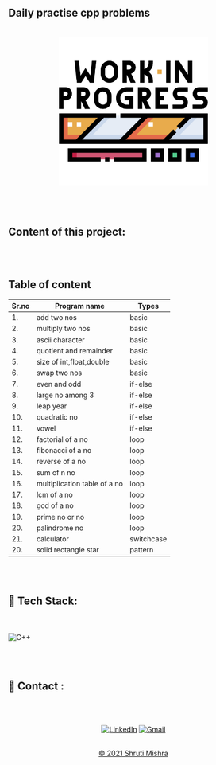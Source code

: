 ## Daily practise cpp problems
<br>
<center><img src="work.png" alt="output" width="300px" height="300px"> </center>
<!--<span> <img src="code.png" alt="output" width="100px" height="100px"></span>-->

<br><br>


<h2> Content of this project:</h2> 
<br><br>

## Table of content

|Sr.no| Program name                | Types |
| -   | -                           | -     |
| 1. | add two nos                  | basic |
| 2. | multiply two nos             | basic |
| 3. | ascii character              | basic |
| 4. | quotient and remainder       | basic |
| 5. | size of int,float,double     | basic |
| 6. | swap two nos                 | basic |
| 7. | even and odd                 | if-else |
| 8. | large no among 3             | if-else |
| 9. | leap year                    | if-else |
| 10.| quadratic no                 | if-else |
| 11.| vowel                        | if-else |
| 12.| factorial of a no            | loop |
| 13.| fibonacci of a no            | loop |
| 14.| reverse of a no              | loop |
| 15.| sum of n no                  | loop |
| 16.| multiplication table of a no | loop |
| 17.| lcm of a no                  | loop |
| 18.| gcd of a no                  | loop |
| 19.| prime no or no               | loop |
| 20.| palindrome no                | loop |
| 21.| calculator                   | switchcase |
| 20.| solid rectangle star         | pattern |


<br><br>

## 📌 Tech Stack:
<br><br>
![C++](https://img.shields.io/badge/C++%20-%23E34F26.svg?&style=for-the-badge&logo=C++&logoColor=white)

<br><br>

<h2>📌 Contact :</h2>
<br><br>

<div align="center">

<a  href="https://www.linkedin.com/in/shruti-mishra-b270a7203/" target="_blank"><img alt="LinkedIn" src="https://img.shields.io/badge/linkedin%20-%230077B5.svg?&style=for-the-badge&logo=linkedin&logoColor=white" /></a><span>
<a href="mailto:shrutidmishra2002@gmail.com"><img  alt="Gmail" src="https://img.shields.io/badge/Gmail-D14836?style=for-the-badge&logo=gmail&logoColor=white"/></span>

</div>
<br>
<div align="center">
© 2021 Shruti Mishra </div>